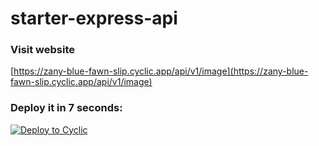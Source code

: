 # starter-express-api

### Visit website
[https://zany-blue-fawn-slip.cyclic.app/api/v1/image](https://zany-blue-fawn-slip.cyclic.app/api/v1/image)

### Deploy it in 7 seconds: 

[![Deploy to Cyclic](https://deploy.cyclic.app/button.svg)](https://deploy.cyclic.app/)


